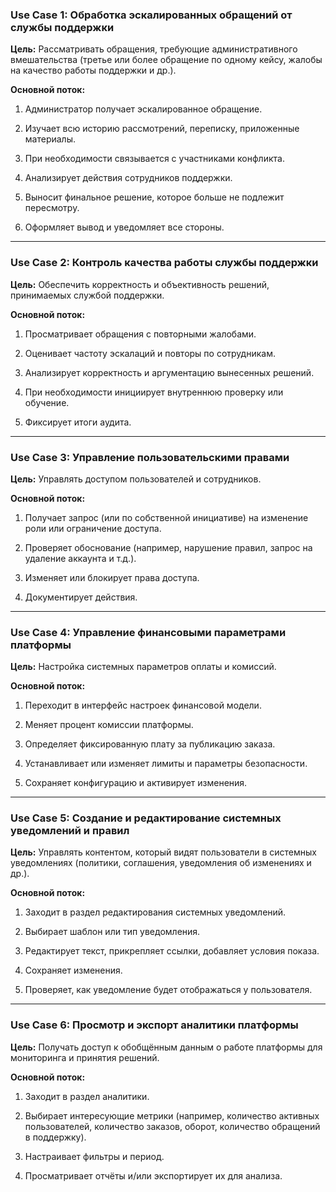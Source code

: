 ### Use Case 1: Обработка эскалированных обращений от службы поддержки

**Цель:** Рассматривать обращения, требующие административного вмешательства (третье или более обращение по одному кейсу, жалобы на качество работы поддержки и др.).

**Основной поток:**

1. Администратор получает эскалированное обращение.
    
2. Изучает всю историю рассмотрений, переписку, приложенные материалы.
    
3. При необходимости связывается с участниками конфликта.
    
4. Анализирует действия сотрудников поддержки.
    
5. Выносит финальное решение, которое больше не подлежит пересмотру.
    
6. Оформляет вывод и уведомляет все стороны.
    

---

###  Use Case 2: Контроль качества работы службы поддержки

**Цель:** Обеспечить корректность и объективность решений, принимаемых службой поддержки.

**Основной поток:**

1. Просматривает обращения с повторными жалобами.
    
2. Оценивает частоту эскалаций и повторы по сотрудникам.
    
3. Анализирует корректность и аргументацию вынесенных решений.
    
4. При необходимости инициирует внутреннюю проверку или обучение.
    
5. Фиксирует итоги аудита.
    

---

###  Use Case 3: Управление пользовательскими правами

**Цель:** Управлять доступом пользователей и сотрудников.

**Основной поток:**

1. Получает запрос (или по собственной инициативе) на изменение роли или ограничение доступа.
    
2. Проверяет обоснование (например, нарушение правил, запрос на удаление аккаунта и т.д.).
    
3. Изменяет или блокирует права доступа.
    
4. Документирует действия.
    

---

###  Use Case 4: Управление финансовыми параметрами платформы

**Цель:** Настройка системных параметров оплаты и комиссий.

**Основной поток:**

1. Переходит в интерфейс настроек финансовой модели.
    
2. Меняет процент комиссии платформы.
    
3. Определяет фиксированную плату за публикацию заказа.
    
4. Устанавливает или изменяет лимиты и параметры безопасности.
    
5. Сохраняет конфигурацию и активирует изменения.
    

---

### Use Case 5: Создание и редактирование системных уведомлений и правил

**Цель:** Управлять контентом, который видят пользователи в системных уведомлениях (политики, соглашения, уведомления об изменениях и др.).

**Основной поток:**

1. Заходит в раздел редактирования системных уведомлений.
    
2. Выбирает шаблон или тип уведомления.
    
3. Редактирует текст, прикрепляет ссылки, добавляет условия показа.
    
4. Сохраняет изменения.
    
5. Проверяет, как уведомление будет отображаться у пользователя.
    

---

###  Use Case 6: Просмотр и экспорт аналитики платформы

**Цель:** Получать доступ к обобщённым данным о работе платформы для мониторинга и принятия решений.

**Основной поток:**

1. Заходит в раздел аналитики.
    
2. Выбирает интересующие метрики (например, количество активных пользователей, количество заказов, оборот, количество обращений в поддержку).
    
3. Настраивает фильтры и период.
    
4. Просматривает отчёты и/или экспортирует их для анализа.